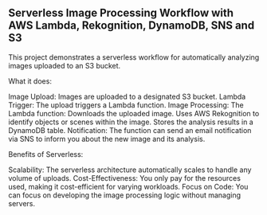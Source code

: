 ## Serverless Image Processing Workflow with AWS Lambda, Rekognition, DynamoDB, SNS and S3

This project demonstrates a serverless workflow for automatically analyzing images uploaded to an S3 bucket.

What it does:

Image Upload: Images are uploaded to a designated S3 bucket.
Lambda Trigger: The upload triggers a Lambda function.
Image Processing: The Lambda function:
Downloads the uploaded image.
Uses AWS Rekognition to identify objects or scenes within the image.
Stores the analysis results in a DynamoDB table.
Notification: The function can send an email notification via SNS to inform you about the new image and its analysis.

Benefits of Serverless:

Scalability: The serverless architecture automatically scales to handle any volume of uploads.
Cost-Effectiveness: You only pay for the resources used, making it cost-efficient for varying workloads.
Focus on Code: You can focus on developing the image processing logic without managing servers.

